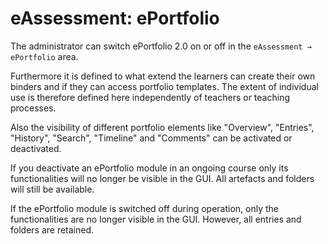 # eAssessment: ePortfolio

The administrator can switch ePortfolio 2.0 on or off in the `eAssessment → ePortfolio` area.

Furthermore it is defined to what extend the learners can create their own
binders and if they can access portfolio templates. The extent of individual use is therefore defined here independently of teachers or teaching processes.

Also the visibility of different portfolio elements like "Overview", "Entries", "History", "Search", "Timeline" and "Comments" can be activated or deactivated.

If you deactivate an ePortfolio module in an ongoing course only its
functionalities will no longer be visible in the GUI. All artefacts and
folders will still be available.

If the ePortfolio module is switched off during operation, only the functionalities are no longer visible in the GUI. However, all entries and folders are retained.


